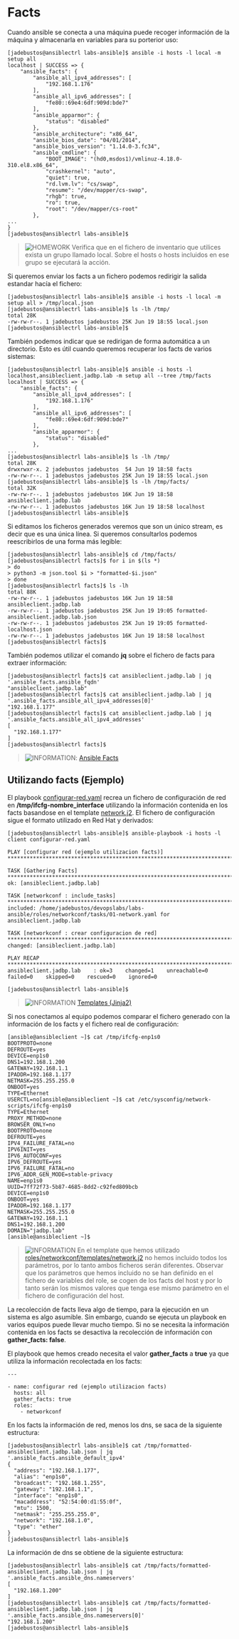 # Facts

Cuando ansible se conecta a una máquina puede recoger información de la máquina y almacenarla en variables para su porterior uso:

```console
[jadebustos@ansiblectrl labs-ansible]$ ansible -i hosts -l local -m setup all
localhost | SUCCESS => {
    "ansible_facts": {
        "ansible_all_ipv4_addresses": [
            "192.168.1.176"
        ],
        "ansible_all_ipv6_addresses": [
            "fe80::69e4:6df:909d:bde7"
        ],
        "ansible_apparmor": {
            "status": "disabled"
        },
        "ansible_architecture": "x86_64",
        "ansible_bios_date": "04/01/2014",
        "ansible_bios_version": "1.14.0-3.fc34",
        "ansible_cmdline": {
            "BOOT_IMAGE": "(hd0,msdos1)/vmlinuz-4.18.0-310.el8.x86_64",
            "crashkernel": "auto",
            "quiet": true,
            "rd.lvm.lv": "cs/swap",
            "resume": "/dev/mapper/cs-swap",
            "rhgb": true,
            "ro": true,
            "root": "/dev/mapper/cs-root"
        },
...
}
[jadebustos@ansiblectrl labs-ansible]$
```

> ![HOMEWORK](../imgs/homework-icon.png) Verifica que en el fichero de inventario que utilices exista un grupo llamado local. Sobre el hosts o hosts incluidos en ese grupo se ejecutará la acción.

Si queremos enviar los facts a un fichero podemos redirigir la salida estandar hacía el fichero:

```console
[jadebustos@ansiblectrl labs-ansible]$ ansible -i hosts -l local -m setup all > /tmp/local.json
[jadebustos@ansiblectrl labs-ansible]$ ls -lh /tmp/
total 28K
-rw-rw-r--. 1 jadebustos jadebustos 25K Jun 19 18:55 local.json
[jadebustos@ansiblectrl labs-ansible]$ 
```

También podemos indicar que se redirigan de forma automática a un directorio. Esto es útil cuando queremos recuperar los facts de varios sistemas:

```console
[jadebustos@ansiblectrl labs-ansible]$ ansible -i hosts -l localhost,ansibleclient.jadbp.lab -m setup all --tree /tmp/facts
localhost | SUCCESS => {
    "ansible_facts": {
        "ansible_all_ipv4_addresses": [
            "192.168.1.176"
        ],
        "ansible_all_ipv6_addresses": [
            "fe80::69e4:6df:909d:bde7"
        ],
        "ansible_apparmor": {
            "status": "disabled"
        },
...
[jadebustos@ansiblectrl labs-ansible]$ ls -lh /tmp/
total 28K
drwxrwxr-x. 2 jadebustos jadebustos  54 Jun 19 18:58 facts
-rw-rw-r--. 1 jadebustos jadebustos 25K Jun 19 18:55 local.json
[jadebustos@ansiblectrl labs-ansible]$ ls -lh /tmp/facts/
total 32K
-rw-rw-r--. 1 jadebustos jadebustos 16K Jun 19 18:58 ansibleclient.jadbp.lab
-rw-rw-r--. 1 jadebustos jadebustos 16K Jun 19 18:58 localhost
[jadebustos@ansiblectrl labs-ansible]$ 
```

Si editamos los ficheros generados veremos que son un único stream, es decir que es una única línea. Si queremos consultarlos podemos reescribirlos de una forma más legible:

```console
[jadebustos@ansiblectrl labs-ansible]$ cd /tmp/facts/
[jadebustos@ansiblectrl facts]$ for i in $(ls *)
> do
> python3 -m json.tool $i > "formatted-$i.json"
> done
[jadebustos@ansiblectrl facts]$ ls -lh
total 88K
-rw-rw-r--. 1 jadebustos jadebustos 16K Jun 19 18:58 ansibleclient.jadbp.lab
-rw-rw-r--. 1 jadebustos jadebustos 25K Jun 19 19:05 formatted-ansibleclient.jadbp.lab.json
-rw-rw-r--. 1 jadebustos jadebustos 25K Jun 19 19:05 formatted-localhost.json
-rw-rw-r--. 1 jadebustos jadebustos 16K Jun 19 18:58 localhost
[jadebustos@ansiblectrl facts]$ 
```

También podemos utilizar el comando **jq** sobre el fichero de facts para extraer información:

```console
[jadebustos@ansiblectrl facts]$ cat ansibleclient.jadbp.lab | jq '.ansible_facts.ansible_fqdn'
"ansibleclient.jadbp.lab"
[jadebustos@ansiblectrl facts]$ cat ansibleclient.jadbp.lab | jq '.ansible_facts.ansible_all_ipv4_addresses[0]'
"192.168.1.177"
[jadebustos@ansiblectrl facts]$ cat ansibleclient.jadbp.lab | jq '.ansible_facts.ansible_all_ipv4_addresses'
[
  "192.168.1.177"
]
[jadebustos@ansiblectrl facts]$ 
```

> ![INFORMATION](../imgs/information-icon.png): [Ansible Facts](https://docs.ansible.com/ansible/latest/user_guide/playbooks_vars_facts.html)

## Utilizando facts (Ejemplo)

El playbook [configurar-red.yaml](configurar-red.yaml) recrea un fichero de configuración de red en **/tmp/ifcfg-nombre_interface** utilizando la información contenida en los facts basandose en el template [network.j2](roles/networkconf/templates/network.j2). El fichero de configuración sigue el formato utilizado en Red Hat y derivados:

```console
[jadebustos@ansiblectrl labs-ansible]$ ansible-playbook -i hosts -l client configurar-red.yaml 

PLAY [configurar red (ejemplo utilizacion facts)] ********************************************************************************************************************************************************************************************

TASK [Gathering Facts] ***********************************************************************************************************************************************************************************************************************
ok: [ansibleclient.jadbp.lab]

TASK [networkconf : include_tasks] ***********************************************************************************************************************************************************************************************************
included: /home/jadebustos/devopslabs/labs-ansible/roles/networkconf/tasks/01-network.yaml for ansibleclient.jadbp.lab

TASK [networkconf : crear configuracion de red] **********************************************************************************************************************************************************************************************
changed: [ansibleclient.jadbp.lab]

PLAY RECAP ***********************************************************************************************************************************************************************************************************************************
ansibleclient.jadbp.lab    : ok=3    changed=1    unreachable=0    failed=0    skipped=0    rescued=0    ignored=0   

[jadebustos@ansiblectrl labs-ansible]$
```
> ![INFORMATION](../imgs/information-icon.png) [Templates (Jinja2)](https://docs.ansible.com/ansible/latest/user_guide/playbooks_templating.html)

Si nos conectamos al equipo podemos comparar el fichero generado con la información de los facts y el fichero real de configuración:

```console
[ansible@ansibleclient ~]$ cat /tmp/ifcfg-enp1s0 
BOOTPROTO=none
DEFROUTE=yes
DEVICE=enp1s0
DNS1=192.168.1.200
GATEWAY=192.168.1.1
IPADDR=192.168.1.177
NETMASK=255.255.255.0
ONBOOT=yes
TYPE=Ethernet
USERCTL=no[ansible@ansibleclient ~]$ cat /etc/sysconfig/network-scripts/ifcfg-enp1s0 
TYPE=Ethernet
PROXY_METHOD=none
BROWSER_ONLY=no
BOOTPROTO=none
DEFROUTE=yes
IPV4_FAILURE_FATAL=no
IPV6INIT=yes
IPV6_AUTOCONF=yes
IPV6_DEFROUTE=yes
IPV6_FAILURE_FATAL=no
IPV6_ADDR_GEN_MODE=stable-privacy
NAME=enp1s0
UUID=7ff72f73-5b87-4685-8dd2-c92fed809bcb
DEVICE=enp1s0
ONBOOT=yes
IPADDR=192.168.1.177
NETMASK=255.255.255.0
GATEWAY=192.168.1.1
DNS1=192.168.1.200
DOMAIN="jadbp.lab"
[ansible@ansibleclient ~]$ 
```

> ![INFORMATION](../imgs/information-icon.png) En el template que hemos utilizado [roles/networkconf/templates/network.j2](roles/networkconf/templates/network.j2) no hemos incluido todos los parámetros, por lo tanto ambos ficheros serán diferentes. Observar que los parámetros que hemos incluido no se han definido en el fichero de variables del role, se cogen de los facts del host y por lo tanto serán los mismos valores que tenga ese mismo parámetro en el fichero de configuración del host.

La recolección de facts lleva algo de tiempo, para la ejecución en un sistema es algo asumible. Sin embargo, cuando se ejecuta un playbook en varios equipos puede llevar mucho tiempo. Si no se necesita la información contenida en los facts se desactiva la recolección de información con **gather_facts: false**.

El playbook que hemos creado necesita el valor **gather_facts** a **true** ya que utiliza la información recolectada en los facts: 

```console
---

- name: configurar red (ejemplo utilizacion facts)
  hosts: all
  gather_facts: true
  roles:
    - networkconf
```

En los facts la información de red, menos los dns, se saca de la siguiente estructura:

```console
[jadebustos@ansiblectrl labs-ansible]$ cat /tmp/formatted-ansibleclient.jadbp.lab.json | jq '.ansible_facts.ansible_default_ipv4'
{
  "address": "192.168.1.177",
  "alias": "enp1s0",
  "broadcast": "192.168.1.255",
  "gateway": "192.168.1.1",
  "interface": "enp1s0",
  "macaddress": "52:54:00:d1:55:0f",
  "mtu": 1500,
  "netmask": "255.255.255.0",
  "network": "192.168.1.0",
  "type": "ether"
}
[jadebustos@ansiblectrl labs-ansible]$  
```

La información de dns se obtiene de la siguiente estructura:

```console
[jadebustos@ansiblectrl labs-ansible]$ cat /tmp/facts/formatted-ansibleclient.jadbp.lab.json | jq '.ansible_facts.ansible_dns.nameservers'
[
  "192.168.1.200"
]
[jadebustos@ansiblectrl labs-ansible]$ cat /tmp/facts/formatted-ansibleclient.jadbp.lab.json | jq '.ansible_facts.ansible_dns.nameservers[0]'
"192.168.1.200"
[jadebustos@ansiblectrl labs-ansible]$ 
```